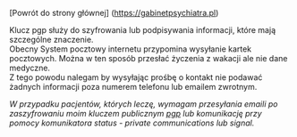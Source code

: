 [Powrót do strony głównej] (https://gabinetpsychiatra.pl)
<p>
Klucz pgp służy do szyfrowania lub podpisywania informacji, które mają szczególne znaczenie.
<br>
Obecny System pocztowy internetu przypomina wysyłanie kartek pocztowych. Można w ten sposób przesłać życzenia z wakacji ale nie dane medyczne.
<br>
Z tego powodu nalegam by wysyłając prośbę o kontakt nie podawać żadnych informacji poza numerem telefonu lub emailem zwrotnym.

_W przypadku pacjentów, których leczę, wymagam przesyłania emaili po zaszyfrowaniu moim kluczem publicznym [pgp](https://gabinetpsychiatra.pl/pgp) lub komunikację przy pomocy komunikatora status - private communications lub signal._
